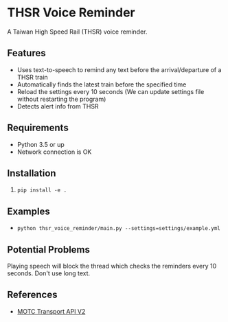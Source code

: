 # THSR Voice Reminder

A Taiwan High Speed Rail (THSR) voice reminder.

## Features

* Uses text-to-speech to remind any text before the arrival/departure of a THSR train
* Automatically finds the latest train before the specified time
* Reload the settings every 10 seconds (We can update settings file without restarting the program)
* Detects alert info from THSR

## Requirements

* Python 3.5 or up
* Network connection is OK

## Installation

1. `pip install -e .`

## Examples

* `python thsr_voice_reminder/main.py --settings=settings/example.yml`

## Potential Problems

Playing speech will block the thread which checks the reminders every 10 seconds. Don't use long text.

## References

* [MOTC Transport API V2](https://ptx.transportdata.tw/MOTC)
